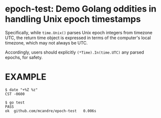 # epoch-test: Demo Golang oddities in handling Unix epoch timestamps

Specifically, while `time.Unix()` parses Unix epoch integers from timezone UTC,
the return time object is expressed in terms of the computer's local timezone,
which may not always be UTC.

Accordingly, users should explicitly `(*Time).In(time.UTC)` any parsed epochs, for safety.

# EXAMPLE

```console
$ date "+%Z %z"
CST -0600

$ go test
PASS
ok	github.com/mcandre/epoch-test	0.006s
```
